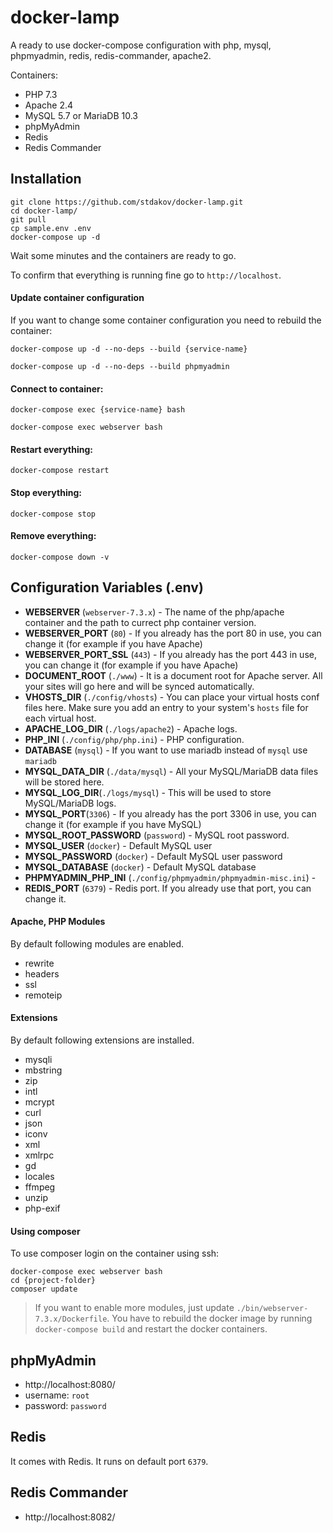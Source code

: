 # docker-lamp

A ready to use docker-compose configuration with php, mysql, phpmyadmin, redis, redis-commander, apache2.

Containers:

- PHP 7.3
- Apache 2.4
- MySQL 5.7 or MariaDB 10.3
- phpMyAdmin
- Redis
- Redis Commander

## Installation

```shell
git clone https://github.com/stdakov/docker-lamp.git
cd docker-lamp/
git pull
cp sample.env .env
docker-compose up -d
```

Wait some minutes and the containers are ready to go.

To confirm that everything is running fine go to `http://localhost`.

#### Update container configuration

If you want to change some container configuration you need to rebuild the container:

```shell
docker-compose up -d --no-deps --build {service-name}
```

```shell
docker-compose up -d --no-deps --build phpmyadmin
```

#### Connect to container:

```shell
docker-compose exec {service-name} bash
```

```shell
docker-compose exec webserver bash
```

#### Restart everything:

```shell
docker-compose restart
```

#### Stop everything:

```shell
docker-compose stop
```

#### Remove everything:

```shell
docker-compose down -v
```

## Configuration Variables (.env)

- **WEBSERVER** (`webserver-7.3.x`) - The name of the php/apache container and the path to currect php container version.
- **WEBSERVER_PORT** (`80`) - If you already has the port 80 in use, you can change it (for example if you have Apache)
- **WEBSERVER_PORT_SSL** (`443`) - If you already has the port 443 in use, you can change it (for example if you have Apache)
- **DOCUMENT_ROOT** (`./www`) - It is a document root for Apache server. All your sites will go here and will be synced automatically.
- **VHOSTS_DIR** (`./config/vhosts`) - You can place your virtual hosts conf files here. Make sure you add an entry to your system's `hosts` file for each virtual host.
- **APACHE_LOG_DIR** (`./logs/apache2`) - Apache logs.
- **PHP_INI** (`./config/php/php.ini`) - PHP configuration.
- **DATABASE** (`mysql`) - If you want to use mariadb instead of `mysql` use `mariadb`
- **MYSQL_DATA_DIR** (`./data/mysql`) - All your MySQL/MariaDB data files will be stored here.
- **MYSQL_LOG_DIR**(`./logs/mysql`) - This will be used to store MySQL/MariaDB logs.
- **MYSQL_PORT**(`3306`) - If you already has the port 3306 in use, you can change it (for example if you have MySQL)
- **MYSQL_ROOT_PASSWORD** (`password`) - MySQL root password.
- **MYSQL_USER** (`docker`) - Default MySQL user
- **MYSQL_PASSWORD** (`docker`) - Default MySQL user password
- **MYSQL_DATABASE** (`docker`) - Default MySQL database
- **PHPMYADMIN_PHP_INI** (`./config/phpmyadmin/phpmyadmin-misc.ini`) -
- **REDIS_PORT** (`6379`) - Redis port. If you already use that port, you can change it.

#### Apache, PHP Modules

By default following modules are enabled.

- rewrite
- headers
- ssl
- remoteip


#### Extensions

By default following extensions are installed.

- mysqli
- mbstring
- zip
- intl
- mcrypt
- curl
- json
- iconv
- xml
- xmlrpc
- gd
- locales
- ffmpeg
- unzip
- php-exif

#### Using composer

To use composer login on the container using ssh:

```shell
docker-compose exec webserver bash
cd {project-folder}
composer update
```

> If you want to enable more modules, just update `./bin/webserver-7.3.x/Dockerfile`.
> You have to rebuild the docker image by running `docker-compose build` and restart the docker containers.

## phpMyAdmin

- http://localhost:8080/
- username: `root`
- password: `password`

## Redis

It comes with Redis. It runs on default port `6379`.

## Redis Commander

- http://localhost:8082/
